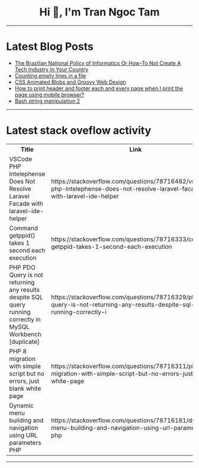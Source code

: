 <h1 align="center">Hi 👋, I'm Tran Ngoc Tam</h1>

---

# Latest Blog Posts 
<!-- BLOG-POST-LIST:START -->
- [The Brazilian National Policy of Informatics Or How-To Not Create A Tech Industry In Your Country](https://dev.to/dinowilliam/the-brazilian-national-policy-of-informatics-or-how-to-not-create-a-tech-industry-in-your-country-5h44)
- [Counting empty lines in a file](https://dev.to/abbazs/counting-empty-lines-in-a-file-22cl)
- [CSS Animated Blobs and Groovy Web Design](https://dev.to/gperilli/css-animated-blobs-and-groovy-web-design-395o)
- [How to print header and footer each and every page when I print the page using mobile browser?](https://dev.to/time_west_f944fd586784aff/how-to-print-header-and-footer-each-and-every-page-when-i-print-the-page-using-mobile-browser-2aai)
- [Bash string manipulation 2](https://dev.to/abbazs/bash-string-manipulation-2-2koc)
<!-- BLOG-POST-LIST:END -->

---

# Latest stack oveflow activity
<table>
  <tr><th>Title</th><th>Link</th></tr>
  <!-- STACKOVERFLOW:START --><tr><td>VSCode PHP Intelephense Does Not Resolve Laravel Facade with laravel-ide-helper</td><td>https://stackoverflow.com/questions/78716482/vscode-php-intelephense-does-not-resolve-laravel-facade-with-laravel-ide-helper</td></tr><tr><td>Command getppid&lpar;&rpar; takes 1 second each execution</td><td>https://stackoverflow.com/questions/78716333/command-getppid-takes-1-second-each-execution</td></tr><tr><td>PHP PDO Query is not returning any results despite SQL query running correctly in MySQL Workbench [duplicate]</td><td>https://stackoverflow.com/questions/78716329/php-pdo-query-is-not-returning-any-results-despite-sql-query-running-correctly-i</td></tr><tr><td>PHP 8 migration with simple script but no errors, just blank white page</td><td>https://stackoverflow.com/questions/78716311/php-8-migration-with-simple-script-but-no-errors-just-blank-white-page</td></tr><tr><td>Dynamic menu building and navigation using URL parameters PHP</td><td>https://stackoverflow.com/questions/78716181/dynamic-menu-building-and-navigation-using-url-parameters-php</td></tr><!-- STACKOVERFLOW:END -->
</table>

---


